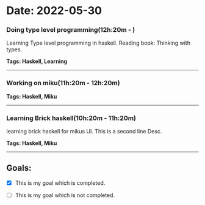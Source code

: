 # Date: 2022-05-30


### Doing type level programming(12h:20m - )

  Learning Type level programming in haskell.
  Reading book: Thinking with types.

  **Tags:  Haskell, Learning**

---


### Working on miku(11h:20m - 12h:20m)

  **Tags:  Haskell, Miku**

---


### Learning Brick haskell(10h:20m - 11h:20m)

  learning brick haskell for mikus UI.
  This is a second line Desc.

  **Tags:  Haskell, Miku**

---


## Goals:

  - [X] This is my goal which is completed.

  - [ ] This is my goal which is not completed.

